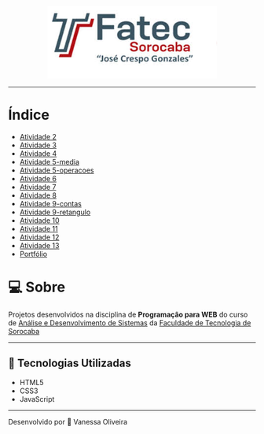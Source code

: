 
<div align="center">
    <img src="logo-fatec-readme.jpg">
</div>

---

# Índice

- [Atividade 2](#-Atividade2.docx)
- [Atividade 3](#-Atividade3)
- [Atividade 4](https://github.com/VanessaOl/PWEB/tree/master/ATV4)
- [Atividade 5-media](#-ATV5-media)
- [Atividade 5-operacoes](#-Atividade5-operacoes)
- [Atividade 6](#-Atividade6)
- [Atividade 7](#-Atividade7)
- [Atividade 8](#-Atividade8)
- [Atividade 9-contas](#-Atividade9-contas)
- [Atividade 9-retangulo](#-Atividade9-retangulo)
- [Atividade 10](#-Atividade10)
- [Atividade 11](#-Atividade11)
- [Atividade 12](#-Atividade12)
- [Atividade 13](#-Atividade13)
- [Portfólio](#-Portfolio)

# 💻 Sobre

Projetos desenvolvidos na disciplina de **Programação para WEB** do curso de [Análise e Desenvolvimento de Sistemas](http://www.fatecsorocaba.edu.br/curso_ads.asp) da  [Faculdade de Tecnologia de Sorocaba](http://www.fatecsorocaba.edu.br/)

---

## 📂 Tecnologias Utilizadas

- HTML5
- CSS3
- JavaScript

---

 Desenvolvido por 🖤 Vanessa Oliveira